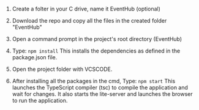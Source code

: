 1) Create a folter in your C drive, name it EventHub (optional)

2) Download the repo and copy all the files in the created folder "EventHub"

2) Open a command prompt in the project's root directory (EventHub)

3) Type: `npm install`
    This installs the dependencies as defined in the package.json file.
    
4) Open the project folder with VCSCODE.
    
5) After installing all the packages in the cmd, Type: `npm start`
    This launches the TypeScript compiler (tsc) to compile the application and wait for changes. 
    It also starts the lite-server and launches the browser to run the application.
